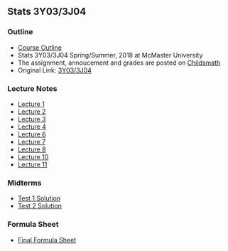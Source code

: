 ## Stats 3Y03/3J04    

### Outline
* [Course Outline](https://muu24.github.io/Stats3D03_Fall_2017/notes/Course_Outline_3y3j_spring.pdf)
* Stats 3Y03/3J04 Spring/Summer, 2018 at McMaster University
* The assignment, annoucement and grades are posted on [Childsmath](https://www.childsmath.ca/childsa/forms/main_login.php)
* Original Link: [3Y03/3J04](https://ms.mcmaster.ca/~hem11/stats3y3j)

### Lecture Notes
* [Lecture 1](https://muu24.github.io/Stats3Y03_Summer_2018/notes/Lecture_1.pdf)
* [Lecture 2](https://muu24.github.io/Stats3Y03_Summer_2018/notes/Lecture_2.pdf)
* [Lecture 3](https://muu24.github.io/Stats3Y03_Summer_2018/notes/Lecture_3.pdf)
* [Lecture 4](https://muu24.github.io/Stats3Y03_Summer_2018/notes/Lecture_4.pdf)
* [Lecture 6](https://muu24.github.io/Stats3Y03_Summer_2018/notes/Lecture_6.pdf)
* [Lecture 7](https://muu24.github.io/Stats3Y03_Summer_2018/notes/Lecture_7.pdf)
* [Lecture 8](https://muu24.github.io/Stats3Y03_Summer_2018/notes/Lecture_8.pdf)
* [Lecture 10](https://muu24.github.io/Stats3Y03_Summer_2018/notes/Lecture_10.pdf)
* [Lecture 11](https://muu24.github.io/Stats3Y03_Summer_2018/notes/Lecture_11.pdf)

### Midterms  

* [Test 1 Solution](https://muu24.github.io/Stats3Y03_Summer_2018/notes/Test1_v1.pdf)
* [Test 2 Solution](https://muu24.github.io/Stats3Y03_Summer_2018/notes/Test2_V1.pdf)

### Formula Sheet

* [Final Formula Sheet](https://muu24.github.io/Stats3Y03_Summer_2018/notes/final_formula_sheet.pdf)
